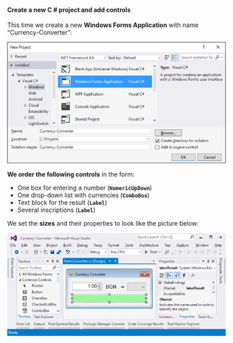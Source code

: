 #### Create a new C # project and add controls

This time we create a new **Windows Forms Application** with name “Currency-Converter”:

![](/assets/chapter-3-images/14.Converter-02.png)

**We order the following controls** in the form:
* One box for entering a number (**`NumericUpDown`**)
* One drop-down list with currencies (**`ComboBox`**)
* Text block for the result (**`Label`**) 
* Several inscriptions (**`Label`**)

We set the **sizes** and their properties to look like the picture below:
 
![](/assets/chapter-3-images/14.Converter-03.png)